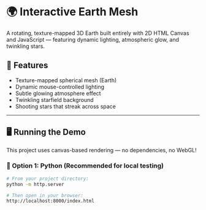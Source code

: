 # 🌍 Interactive Earth Mesh

A rotating, texture-mapped 3D Earth built entirely with 2D HTML Canvas and JavaScript — featuring dynamic lighting, atmospheric glow, and twinkling stars.


## 🚀 Features

- Texture-mapped spherical mesh (Earth)
- Dynamic mouse-controlled lighting
- Subtle glowing atmosphere effect
- Twinkling starfield background
- Shooting stars that streak across space

---

## 🖥️ Running the Demo

This project uses canvas-based rendering — no dependencies, no WebGL!

### 🔧 Option 1: Python (Recommended for local testing)

```bash
# From your project directory:
python -m http.server

# Then open in your browser:
http://localhost:8000/index.html
